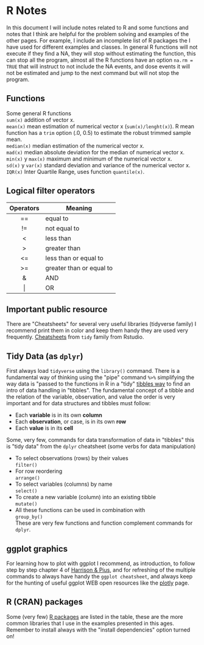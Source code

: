 # R Notes  

In this document I will include notes related to R and some functions and notes that I think are helpful for the problem solving and examples of the other pages. For example, I include an incomplete list of R packages the I have used for different examples and classes. In general R functions will not execute if they find a NA, they will stop without estimating the function, this can stop all the program, almost all the R functions have an option `na.rm = TRUE` that will instruct to not include the NA events, and dose events it will not be estimated and jump to the next command but will not stop the program.    

## Functions  
Some general R functions  
`sum(x)` addition of vector x.  
`mean(x)` mean estimation of numerical vector x (`sum(x)/lenght(x)`). R mean function has a `trim` option (.0, 0.5) to estimate the robust trimmed sample mean.  
`median(x)` median estimation of the numerical vector x.  
`mad(x)` median absolute deviation for the median of numerical vector x.  
`min(x)` y `max(x)` maximum and minimum of the numerical vector x.  
`sd(x)` y `var(x)` standard deviation and variance of the numerical vector x.  
`IQR(x)` Inter Quartile Range, uses function `quantile(x)`.   

## Logical filter operators  

| Operators | Meaning |  
| :-------: | ------- |  
|  ==  |  equal to  |  
|  !=  |  not equal to  |  
|  <  | less than  |  
|  >  |  greater than  |  
|  <=  |  less than or equal to  |
|  >=  |  greater than or equal to  |
|  &  |  AND  |  
|  \| |  OR  |  

## Important public resource  
There are "Cheatsheets" for several very useful libraries (tidyverse family) I recommend print them in color and keep them handy they are used very frequently. [Cheatsheets](https://www.rstudio.com/resources/cheatsheets/) from `tidy` family from Rstudio.    

## Tidy Data (as `dplyr`)  
First always load `tidyverse` using the `library()` command. There is a fundamental way of thinking using the "pipe" command `%>%` simplifying the way data is "passed to the functions in R in a "tidy" [tibbles way](https://es.r4ds.hadley.nz/tibbles.html) to find an intro of data handling in "tibbles".  The fundamental concept of a tibble and the relation of the variable, observation, and value the order is very important and for data structures and tibbles must follow:    
- Each **variable** is in its own **column**  
- Each **observation**, or case, is in its own **row**  
- Each **value** is in its **cell**    
  
  
Some, very few, commands for data transformation of data in "tibbles" this is "tidy data" from the `dplyr` cheatsheet (some verbs for data manipulation)    
- To select observations (rows) by their values    
 `filter()`  
- For row reordering  
 `arrange()`  
- To select variables (columns) by name  
 `select()`  
- To create a new variable (column) into an existing tibble  
 `mutate()`  
- All these functions can be used in combination with  
 `group_by()`  
These are very few functions and function complement commands for `dplyr`.  
 
## ggplot graphics  
For learning how to plot with ggplot I recommend, as introduction, to follow step by step chapter 4 of [Harrison & Pius](https://argoshare.is.ed.ac.uk/healthyr_book/), and for refreshing of the multiple commands to always have handy the `ggplot cheatsheet`, and always keep for the hunting of useful ggplot WEB  open resources like the [plotly](https://plotly.com/ggplot2/) page.  
 
## R (CRAN) packages  
Some (very few) [R packages](https://fabarrios.github.io/ProbEstad/Presenta/Libraries) are listed in the table, these are the more common libraries that I use in the examples presented in this ages. Remember to install always with the "install dependencies" option turned on!   
